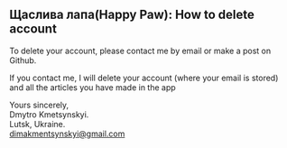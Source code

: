 ## Щаслива лапа(Happy Paw): How to delete account

To delete your account, please contact me by email or make a post on Github.

If you contact me, I will delete your account (where your email is stored) and all the articles you have made in the app

Yours sincerely,  
Dmytro Kmetsynskyi.  
Lutsk, Ukraine.  
dimakmentsynskyi@gmail.com
